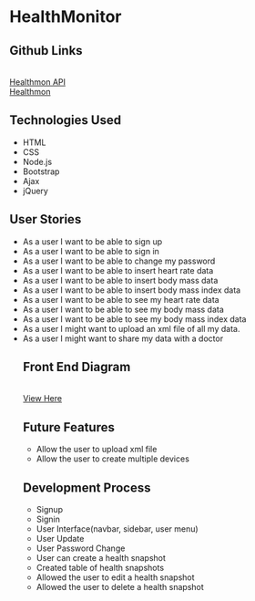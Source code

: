 <h1> HealthMonitor </h1>
<h2> Github Links </h2>
<br>
<a href="https://github.com/ppilon/healthmon-api"> Healthmon API </a>
<br>
<a href="https://github.com/ppilon/healthmon"> Healthmon</a>
<h2> Technologies Used </h2>
  <ul>
    <li> HTML
    <li> CSS </li>
    <li> Node.js </li>
  <li> Bootstrap </li>
  <li> Ajax </li>
  <li> jQuery </li>
  </ul>
 <h2> User Stories </h2>
 <ul>
  <li> As a user I want to be able to sign up </li>
  <li> As a user I want to be able to sign in </li>
  <li> As a user I want to be able to change my password </li>
  <li> As a user I want to be able to insert heart rate data </li>
  <li> As a user I want to be able to insert body mass data </li>
  <li> As a user I want to be able to insert body mass index data </li>
  <li> As a user I want to be able to see my heart rate data </li>
  <li> As a user I want to be able to see my body mass data </li>
  <li> As a user I want to be able to see my body mass index data </li>
  <li> As a user I might want to upload an xml file of all my data. </li>
  <li> As a user I might want to share my data with a doctor</li>
  <h2> Front End Diagram </h2>
  <br>
  <a href="https://imgur.com/w351xvK">View Here</a>
  <h2> Future Features </h2>
  <ul>
    <li> Allow the user to upload xml file </li>
    <li> Allow the user to create multiple devices </li>
  </ul>

  <h2> Development Process </h2>
  <ul>
    <li> Signup </li>
    <li> Signin </li>
    <li> User Interface(navbar, sidebar, user menu) </li>
    <li> User Update </li>
    <li> User Password Change </li>
    <li> User can create a health snapshot </li>
    <li> Created table of health snapshots </li>
    <li> Allowed the user to edit a health snapshot </li>
    <li> Allowed the user to delete a health snapshot </li>
  </ol>
